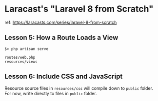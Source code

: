 # Laracast's "Laravel 8 from Scratch"
ref: https://laracasts.com/series/laravel-8-from-scratch

## Lesson 5: How a Route Loads a View
`$> php artisan serve`

`routes/web.php`  
`resources/views`

## Lesson 6: Include CSS and JavaScript
Resource source files in `resources/css` will compile down to `public` folder.
For now, write directly to files in `public` folder.